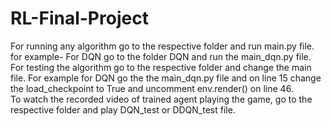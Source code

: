 # RL-Final-Project
For running any algorithm go to the respective folder and run main.py file. </br> for example- For DQN  go to the folder DQN and run the main_dqn.py file. </br>
For testing the algorithm go to the respective folder and change the main file. For example for DQN go the the main_dqn.py file and on line 15 change the load_checkpoint to True and uncomment env.render() on line 46. </br>
To watch the recorded video of trained agent playing the game, go to the respective folder and play DQN_test or DDQN_test file.
